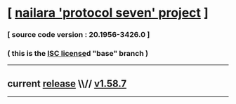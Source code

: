 
# [ [nailara 'protocol seven' project](http://src.nailara.net/) ]

### [ source code version : 20.1956-3426.0 ]

### ( this is the [ISC license](license)d "base" branch )
---
## current [release](https://github.com/anotherlink/nailara/releases) \\\\// [v1.58.7](https://github.com/anotherlink/nailara/releases/tag/v1.58.7)
---
